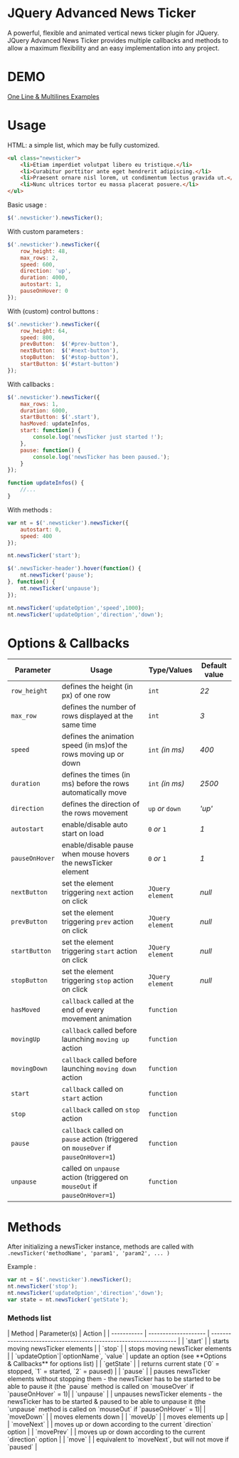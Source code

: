 JQuery Advanced News Ticker
===========================

A powerful, flexible and animated vertical news ticker plugin for JQuery.
JQuery Advanced News Ticker provides multiple callbacks and methods to allow a maximum flexibility and an easy implementation into any project.

DEMO
===========================
[One Line & Multilines Examples](http://risq.github.io/jquery-advanced-news-ticker/demo.html)

Usage
===========================
HTML: a simple list, which may be fully customized.
`````html
<ul class="newsticker">
    <li>Etiam imperdiet volutpat libero eu tristique.</li>
    <li>Curabitur porttitor ante eget hendrerit adipiscing.</li>
    <li>Praesent ornare nisl lorem, ut condimentum lectus gravida ut.</li>
    <li>Nunc ultrices tortor eu massa placerat posuere.</li>
</ul>
`````
Basic usage :
`````javascript
$('.newsticker').newsTicker();
`````
With custom parameters :
`````javascript
$('.newsticker').newsTicker({
    row_height: 48,
    max_rows: 2,
    speed: 600,
    direction: 'up',
    duration: 4000,
    autostart: 1,
    pauseOnHover: 0
});
`````
With (custom) control buttons :
`````javascript
$('.newsticker').newsTicker({
    row_height: 64,
    speed: 800,
    prevButton:  $('#prev-button'),
    nextButton:  $('#next-button'),
    stopButton:  $('#stop-button'),
    startButton: $('#start-button')
});
`````
With callbacks :
`````javascript
$('.newsticker').newsTicker({
    max_rows: 1,
    duration: 6000,
    startButton: $('.start'),
    hasMoved: updateInfos,
    start: function() {
        console.log('newsTicker just started !');
    },
    pause: function() {
        console.log('newsTicker has been paused.');
    }
});

function updateInfos() {
    //...
}
`````
With methods :
`````javascript
var nt = $('.newsticker').newsTicker({
    autostart: 0,
    speed: 400
});

nt.newsTicker('start');

$('.newsTicker-header').hover(function() {
    nt.newsTicker('pause');
}, function() {
    nt.newsTicker('unpause');
});

nt.newsTicker('updateOption','speed',1000);
nt.newsTicker('updateOption','direction','down');
`````

Options & Callbacks
===========================
| Parameter       | Usage                                                                               | Type/Values     | Default value |
| --------------- | ----------------------------------------------------------------------------------- | --------------- | ------------- |
| `row_height`    | defines the height (in px) of one row                                               | `int`           | *22*
| `max_row`       | defines the number of rows displayed at the same time                               | `int`           | *3*
| `speed`         | defines the animation speed (in ms)of the rows moving up or down                    | `int` *(in ms)* | *400*
| `duration`      | defines the times (in ms) before the rows automatically move                        | `int` *(in ms)* | *2500*
| `direction`     | defines the direction of the rows movement                                          | `up` *or* `down`| *'up'*
| `autostart`     | enable/disable auto start on load                                                   | `0` *or* `1`    | *1*
| `pauseOnHover`  | enable/disable pause when mouse hovers the newsTicker element                       | `0` *or* `1`    | *1*
| `nextButton`    | set the element triggering `next` action on click                                   | `JQuery element`| *null*
| `prevButton`    | set the element triggering `prev` action on click                                   | `JQuery element`| *null*
| `startButton`   | set the element triggering `start` action on click                                  | `JQuery element`| *null*
| `stopButton`    | set the element triggering `stop` action on click                                   | `JQuery element`| *null*
| `hasMoved`      | `callback` called at the end of every movement animation                            | `function`      | 
| `movingUp`      | `callback` called before launching `moving up` action                               | `function`      | 
| `movingDown`    | `callback` called before launching `moving down` action                             | `function`      | 
| `start`         | `callback` called on `start` action                                                 | `function`      | 
| `stop`          | `callback` called on `stop` action                                                  | `function`      | 
| `pause`         | `callback` called on `pause` action (triggered on `mouseOver` if `pauseOnHover=1`)   | `function`      | 
| `unpause`       | called on `unpause` action (triggered on `mouseOut` if `pauseOnHover=1`)             | `function`      | 

Methods
===========================
After initializing a newsTicker instance, methods are called with `.newsTicker('methodName', 'param1', 'param2', ... )`

Example :
`````javascript
var nt = $('.newsticker').newsTicker();
nt.newsTicker('stop');
nt.newsTicker('updateOption','direction','down');
var state = nt.newsTicker('getState');
`````

<h3>Methods list</h3>
| Method        | Parameter(s)         | Action                                                             |
| -----------   | -------------------- | ------------------------------------------------------------------ |
| `start`       |                      | starts moving newsTicker elements                                  |
| `stop`        |                      | stops moving newsTicker elements                                   |
| `updateOption`|`optionName`, `value` | update an option (see **Options & Callbacks** for options list)        |
| `getState`    |                      | returns current state (`0` = stopped, `1` = started, `2` = paused) |
| `pause`       |                      | pauses newsTicker elements without stopping them - the newsTicker has to be started to be able to pause it  (the `pause` method is called on `mouseOver` if `pauseOnHover` = 1)|
| `unpause`     |                      | unpauses newsTicker elements - the newsTicker has to be started & paused to be able to unpause it  (the `unpause` method is called on `mouseOut` if `pauseOnHover` = 1)|
| `moveDown`    |                      | moves elements down                                                |
| `moveUp`      |                      | moves elements up                                                  |
| `moveNext`    |                      | moves up or down according to the current `direction` option       |
| `movePrev`    |                      | moves up or down according to the current `direction` option       |
| `move`        |                      | equivalent to `moveNext`, but will not move if `paused`            |

